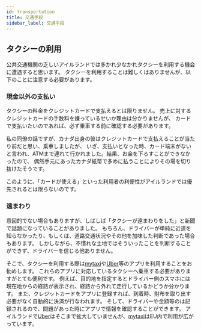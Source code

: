```yaml
---
id: transportation
title: 交通手段
sidebar_label: 交通手段
---
```


## タクシーの利用

公共交通機関の乏しいアイルランドでは多かれ少なかれタクシーを利用する機会に遭遇すると思います。
タクシーを利用することは難しくはありませんが、以下のことに注意する必要があります。

### 現金以外の支払い

タクシーの料金をクレジットカードで支払えるとは限りません。
売上に対するクレジットカードの手数料を嫌っているせいか理由は分かりませんが、
カードで支払いたいのであれば、必ず乗車する前に確認する必要があります。

私の同僚の話ですが、カナダ出身の彼はクレジットカードで支払えることが当たり前だと思い、乗車しましたが、
いざ、支払いとなった時、カード端末がないと言われ、ATMまで連れて行かれました。結果、お金を下ろすことができなかったので、
偶然手元にあったカナダ紙幣で多めに払うことによりその場を切り抜けたそうです。

このように、「カードが使える」といった利用者の利便性がアイルランドでは優先されるとは限らないのです。

### 遠まわり

意図的でない場合もありますが、しばしば「タクシーが遠まわりをした」と新聞で話題になっていることがありました。
もちろん、ドライバーが単純に近道を知らなかったり、もしくは、道路交通状況やその他を加味した判断であった場合もあります。
しかしながら、不慣れな土地ではそういったことを判断することができず、ドライバーを信じる他ありません。

そこで、タクシーを利用する際は[mytaxi](https://www.mytaxi.com/)や[Uber](https://www.uber.com/)等のアプリを利用することをお勧めします。
これらのアプリに対応しているタクシーへ乗車する必要がありますがとても便利です。
例えば、目的地を指定するとドライバー側のスマホには現在地からの経路が表示され、経路から外れて走行しているかどうか分かります。
また、クレジットカードをアプリに登録すれば、到着時、財布を取り出す必要がなく自動的に決済が行なわれます。
そして、ドライバーや金額等のは記録されるので、問題があった時にアプリで情報を確認することができます。
アイルランドで[Uber](https://www.uber.com/)はそこまで拡大していませんが、[mytaxi](https://www.mytaxi.com/)はEU内で利用が広がっています。
